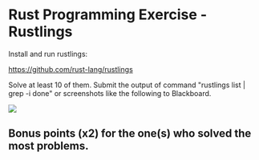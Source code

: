 # Rust Programming Exercise - Rustlings

Install and run rustlings:

https://github.com/rust-lang/rustlings

Solve at least 10 of them. Submit the output of command "rustlings list | grep -i done" or screenshots like the following to Blackboard.  

![](https://imgur.com/m3QcO6e.png)

## Bonus points (x2) for the one(s) who solved the most problems.


